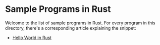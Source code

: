 # Sample Programs in Rust

Welcome to the list of sample programs in Rust. For every program in this
directory, there's a corresponding article explaining the snippet:

- [Hello World in Rust](https://therenegadecoder.com/code/hello-world-in-rust/)
